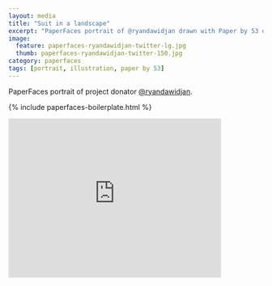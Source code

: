 ```yaml
---
layout: media
title: "Suit in a landscape"
excerpt: "PaperFaces portrait of @ryandawidjan drawn with Paper by 53 on an iPad."
image: 
  feature: paperfaces-ryandawidjan-twitter-lg.jpg
  thumb: paperfaces-ryandawidjan-twitter-150.jpg
category: paperfaces
tags: [portrait, illustration, paper by 53]
---
```


PaperFaces portrait of project donator [@ryandawidjan](http://twitter.com/ryandawidjan).

{% include paperfaces-boilerplate.html %}

<iframe width="420" height="315" src="http://www.youtube.com/embed/OhQJoyX-t0w" frameborder="0"> </iframe>